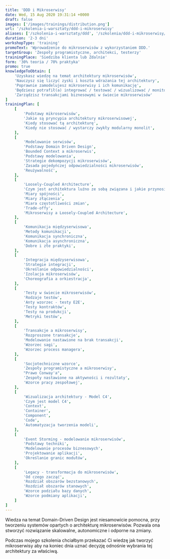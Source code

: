 ```yaml
---
title: 'DDD i Mikroserwisy'
date: Wed, 15 Aug 2020 19:31:14 +0000
draft: false
images: ['/images/trainings/distribution.png']
url: '/szkolenia-i-warsztaty/ddd-i-mikroserwisy'
aliases: ['/szkolenia-i-warsztaty/ddd', '/szkolenia/ddd-i-mikroserwisy/']
duration: '2-3 dni'
workshopType: 'training'
promoText: 'Wprowadzenie do mikroserwisów z wykorzystaniem DDD.'
targetGroup: 'Zespoły programistyczne, architekci, testerzy'
trainingPlace: 'Siedziba klienta lub Zdalnie'
form: '30% teoria / 70% praktyka'
promo: true
knowledgeToObtain: [
    'Uzyskasz wiedzę na temat architektury mikroserwisów',
    'Nauczysz się liczyć zyski i koszta wdrażania tej architektury',
    'Poprawnie zamodelujesz mikroserwisy i ich komunikację',
    'Będziesz potrafił(a) integrować / testować / wizualizować / monitorować mikroserwisy',
    'Zarządzisz transakcjami biznesowymi w świecie mikroserwisów'
]
trainingPlan: [
    [
        'Podstawy mikroserwisów',
        'Jakie są pryncypia architektury mikroserwisowej',
        'Kiedy stosować tą architekturę',
        'Kiedy nie stosować / wystarczy zwykły modularny monolit',
    ],
    [
        'Modelowanie serwisów',    
        'Podstawy Domain Driven Design',
        'Bounded Context a mikroserwis',
        'Podstawy modelowania',
        'Strategie dekompozycji mikroserwisów',
        'Zasada pojedyńczej odpowiedzialności mikroserwisów',
        'Reużywalność',
    ],
    [
        'Loosely-Coupled Architecture',    
        'Czym jest architektura luźno ze sobą związana i jakie przynosi zyski',
        'Miary spójności',
        'Miary złączenia',
        'Miara częstotliwości zmian',
        'Trade-offy',
        'Mikroserwisy a Loosely-Coupled Architecture',
    ],
    [
        'Komunikacja międzyserwisowa',    
        'Metody komunikacji',
        'Komunikacja synchroniczna',
        'Komunikacja asynchroniczna',
        'Dobre i złe praktyki',
    ],
    [
        'Integracja międzyserwisowa',    
        'Strategie integracji',
        'Określanie odpowiedzialności',
        'Izolacja mikroserwisów',
        'Choreografia a orkiestracja',
    ],
    [
        'Testy w świecie mikroserwisów',    
        'Rodzaje testów',
        'Anty wzorzec - testy E2E',
        'Testy kontraktów',
        'Testy na produkcji',
        'Metryki testów',
    ],
    [
        'Transakcje a mikroserwisy',
        'Rozproszone transakcje',
        'Modelowanie nastawione na brak transakcji',
        'Wzorzec sagi',
        'Wzorzec process managera',
    ],
    [
        'Socjotechniczne wzorce',
        'Zespoły programistyczne a mikroserwisy',
        "Prawo Conway'a",
        'Zespoły nastawione na aktywności i rezultaty',
        'Wzorce pracy zespołowej',
    ],
    [
        'Wizualizacja architektury - Model C4',    
        'Czym jest model C4',
        'Context',
        'Container',
        'Component',
        'Code',
        'Automatyzacja tworzenia modeli',
    ],
    [
        'Event Storming - modelowanie mikroserwisów',
        'Podstawy techniki',
        'Modelowanie procesów biznesowych',
        'Projektowanie aplikacji',
        'Określanie granic modułów',
    ],
    [
        'Legacy - transformacja do mikroserwisów',
        'Od czego zacząć',
        'Rozdział obszarów bezstanowych',
        'Rozdział obszarów stanowych',
        'Wzorce podziału bazy danych',
        'Wzorce podmiany aplikacji',
    ]
]
---
```

Wiedza na temat Domain-Driven Design jest niesamowicie pomocna, przy tworzeniu systemów opartych o architekturę mikroserwisów. Pozwala ona stworzyć rozwiązanie skalowalne, autonomiczne i odporne na zmiany.

Podczas mojego szkolenia chciałbym przekazać Ci wiedzę jak tworzyć mikroserwisy aby na koniec dnia uznać decyzję odnośnie wybrania tej architektury za właściwą.